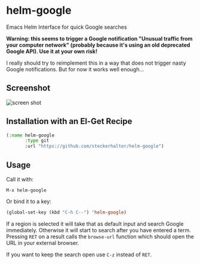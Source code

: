 # helm-google

Emacs Helm Interface for quick Google searches

**Warning: this seems to trigger a Google notification "Unusual traffic from your computer network" (probably because it's using an old deprecated Google API). Use it at your own risk!**

I really should try to reimplement this in a way that does not trigger nasty Google notifications. But for now it works well enough...

## Screenshot

![screen shot](https://raw.github.com/steckerhalter/helm-google/master/screenshot.png)

## Installation with an El-Get Recipe

```lisp
(:name helm-google
       :type git
       :url "https://github.com/steckerhalter/helm-google")
```

## Usage

Call it with:

    M-x helm-google

Or bind it to a key:

```lisp
(global-set-key (kbd "C-h C--") 'helm-google)
```

If a region is selected it will take that as default input and search Google immediately. Otherwise it will start to search after you have entered a term. Pressing `RET` on a result calls the `browse-url` function which should open the URL in your external browser.

If you want to keep the search open use `C-z` instead of `RET`.

